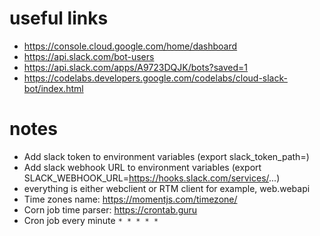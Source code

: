 # useful links

* https://console.cloud.google.com/home/dashboard
* https://api.slack.com/bot-users
* https://api.slack.com/apps/A9723DQJK/bots?saved=1
* https://codelabs.developers.google.com/codelabs/cloud-slack-bot/index.html

# notes

* Add slack token to environment variables (export slack_token_path=)
* Add slack webhook URL to environment variables (export SLACK_WEBHOOK_URL=https://hooks.slack.com/services/...)
* everything is either webclient or RTM client for example, web.webapi
* Time zones name: https://momentjs.com/timezone/
* Corn job time parser: https://crontab.guru
* Cron job every minute `* * * * *`
